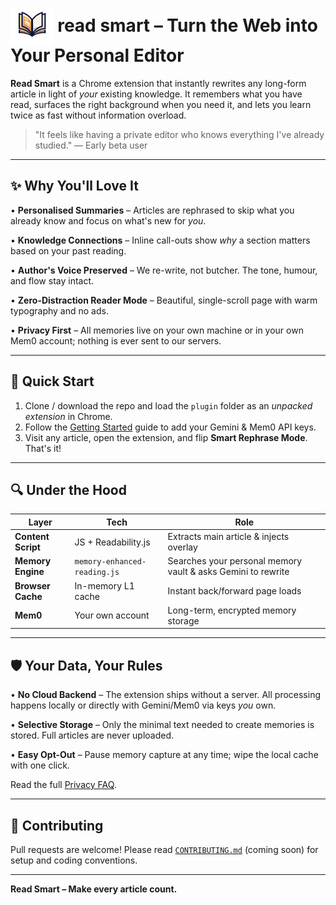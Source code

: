 
# <img src="plugin/assets/icons/icon128.png" alt="Read Smart" height="58" style="vertical-align: middle;"> read smart – Turn the Web into Your Personal Editor

**Read Smart** is a Chrome extension that instantly rewrites any long-form article in light of *your* existing knowledge. It remembers what you have read, surfaces the right background when you need it, and lets you learn twice as fast without information overload.

> "It feels like having a private editor who knows everything I've already studied." — Early beta user

---

## ✨ Why You'll Love It

• **Personalised Summaries** – Articles are rephrased to skip what you already know and focus on what's new for *you*.

• **Knowledge Connections** – Inline call-outs show *why* a section matters based on your past reading.

• **Author's Voice Preserved** – We re-write, not butcher. The tone, humour, and flow stay intact.

• **Zero-Distraction Reader Mode** – Beautiful, single-scroll page with warm typography and no ads.

• **Privacy First** – All memories live on your own machine or in your own Mem0 account; nothing is ever sent to our servers.

---

## 🏁 Quick Start

1. Clone / download the repo and load the `plugin` folder as an *unpacked extension* in Chrome.
2. Follow the [Getting Started](./GETTING_STARTED.md) guide to add your Gemini & Mem0 API keys.
3. Visit any article, open the extension, and flip **Smart Rephrase Mode**. That's it!

---

## 🔍 Under the Hood

| Layer | Tech | Role |
|-------|------|------|
| **Content Script** | JS + Readability.js | Extracts main article & injects overlay |
| **Memory Engine** | `memory-enhanced-reading.js` | Searches your personal memory vault & asks Gemini to rewrite |
| **Browser Cache** | In-memory L1 cache | Instant back/forward page loads |
| **Mem0** | Your own account | Long-term, encrypted memory storage |

---

## 🛡️ Your Data, Your Rules

• **No Cloud Backend** – The extension ships without a server. All processing happens locally or directly with Gemini/Mem0 via keys *you* own.

• **Selective Storage** – Only the minimal text needed to create memories is stored. Full articles are never uploaded.

• **Easy Opt-Out** – Pause memory capture at any time; wipe the local cache with one click.

Read the full [Privacy FAQ](./GETTING_STARTED.md#privacy--security).

---

## 🤝 Contributing

Pull requests are welcome! Please read [`CONTRIBUTING.md`](CONTRIBUTING.md) (coming soon) for setup and coding conventions.

---

**Read Smart – Make every article count.**


